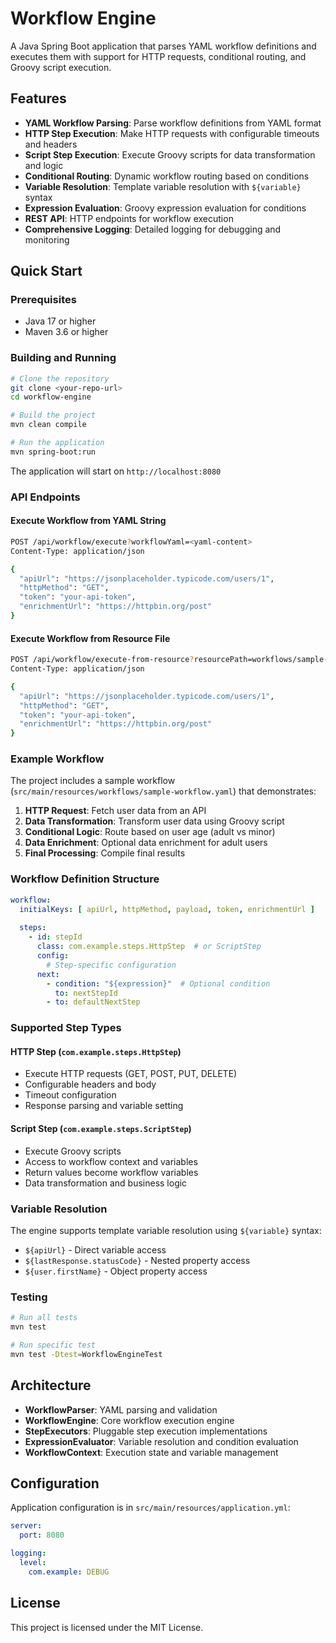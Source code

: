 
# Workflow Engine

A Java Spring Boot application that parses YAML workflow definitions and executes them with support for HTTP requests, conditional routing, and Groovy script execution.

## Features

- **YAML Workflow Parsing**: Parse workflow definitions from YAML format
- **HTTP Step Execution**: Make HTTP requests with configurable timeouts and headers
- **Script Step Execution**: Execute Groovy scripts for data transformation and logic
- **Conditional Routing**: Dynamic workflow routing based on conditions
- **Variable Resolution**: Template variable resolution with `${variable}` syntax
- **Expression Evaluation**: Groovy expression evaluation for conditions
- **REST API**: HTTP endpoints for workflow execution
- **Comprehensive Logging**: Detailed logging for debugging and monitoring

## Quick Start

### Prerequisites
- Java 17 or higher
- Maven 3.6 or higher

### Building and Running

```bash
# Clone the repository
git clone <your-repo-url>
cd workflow-engine

# Build the project
mvn clean compile

# Run the application
mvn spring-boot:run
```

The application will start on `http://localhost:8080`

### API Endpoints

#### Execute Workflow from YAML String
```bash
POST /api/workflow/execute?workflowYaml=<yaml-content>
Content-Type: application/json

{
  "apiUrl": "https://jsonplaceholder.typicode.com/users/1",
  "httpMethod": "GET",
  "token": "your-api-token",
  "enrichmentUrl": "https://httpbin.org/post"
}
```

#### Execute Workflow from Resource File
```bash
POST /api/workflow/execute-from-resource?resourcePath=workflows/sample-workflow.yaml
Content-Type: application/json

{
  "apiUrl": "https://jsonplaceholder.typicode.com/users/1",
  "httpMethod": "GET",
  "token": "your-api-token",
  "enrichmentUrl": "https://httpbin.org/post"
}
```

### Example Workflow

The project includes a sample workflow (`src/main/resources/workflows/sample-workflow.yaml`) that demonstrates:

1. **HTTP Request**: Fetch user data from an API
2. **Data Transformation**: Transform user data using Groovy script
3. **Conditional Logic**: Route based on user age (adult vs minor)
4. **Data Enrichment**: Optional data enrichment for adult users
5. **Final Processing**: Compile final results

### Workflow Definition Structure

```yaml
workflow:
  initialKeys: [ apiUrl, httpMethod, payload, token, enrichmentUrl ]
  
  steps:
    - id: stepId
      class: com.example.steps.HttpStep  # or ScriptStep
      config:
        # Step-specific configuration
      next:
        - condition: "${expression}"  # Optional condition
          to: nextStepId
        - to: defaultNextStep
```

### Supported Step Types

#### HTTP Step (`com.example.steps.HttpStep`)
- Execute HTTP requests (GET, POST, PUT, DELETE)
- Configurable headers and body
- Timeout configuration
- Response parsing and variable setting

#### Script Step (`com.example.steps.ScriptStep`)  
- Execute Groovy scripts
- Access to workflow context and variables
- Return values become workflow variables
- Data transformation and business logic

### Variable Resolution

The engine supports template variable resolution using `${variable}` syntax:
- `${apiUrl}` - Direct variable access
- `${lastResponse.statusCode}` - Nested property access  
- `${user.firstName}` - Object property access

### Testing

```bash
# Run all tests
mvn test

# Run specific test
mvn test -Dtest=WorkflowEngineTest
```

## Architecture

- **WorkflowParser**: YAML parsing and validation
- **WorkflowEngine**: Core workflow execution engine
- **StepExecutors**: Pluggable step execution implementations
- **ExpressionEvaluator**: Variable resolution and condition evaluation
- **WorkflowContext**: Execution state and variable management

## Configuration

Application configuration is in `src/main/resources/application.yml`:

```yaml
server:
  port: 8080

logging:
  level:
    com.example: DEBUG
```

## License

This project is licensed under the MIT License.
